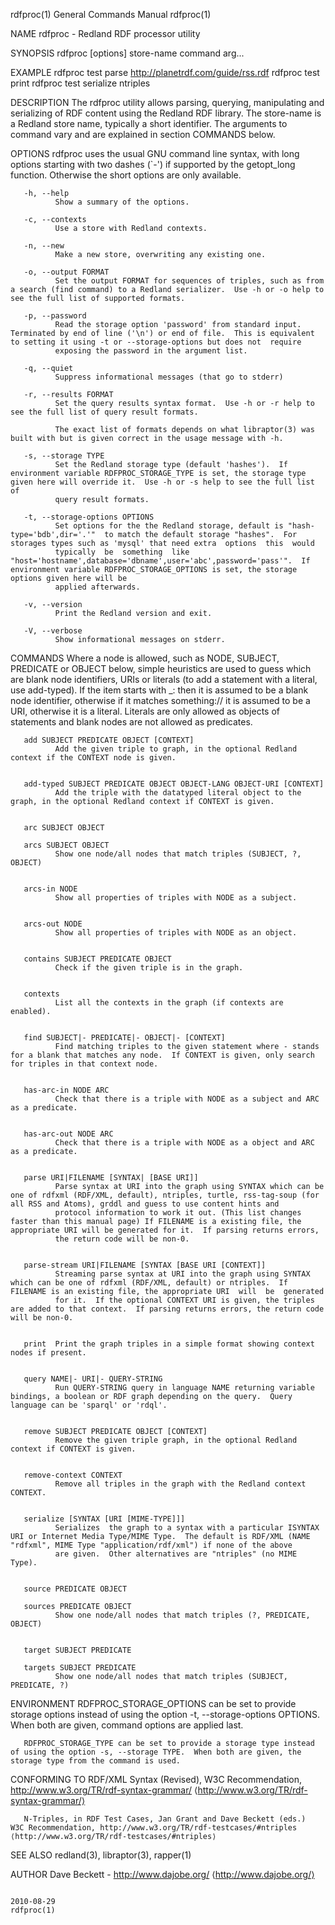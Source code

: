 rdfproc(1)                                                                                 General Commands Manual                                                                                 rdfproc(1)



NAME
       rdfproc - Redland RDF processor utility

SYNOPSIS
       rdfproc [options] store-name command arg...

EXAMPLE
       rdfproc test parse http://planetrdf.com/guide/rss.rdf
       rdfproc test print
       rdfproc test serialize ntriples

DESCRIPTION
       The rdfproc utility allows parsing, querying, manipulating and  serializing of RDF content using the Redland RDF library.   The store-name is a Redland store name, typically a short identifier.  The
       arguments to command vary and are explained in section COMMANDS below.

OPTIONS
       rdfproc uses the usual GNU command line syntax, with long options starting with two dashes (`-') if supported by the getopt_long function.  Otherwise the short options are only available.

       -h, --help
              Show a summary of the options.

       -c, --contexts
              Use a store with Redland contexts.

       -n, --new
              Make a new store, overwriting any existing one.

       -o, --output FORMAT
              Set the output FORMAT for sequences of triples, such as from a search (find command) to a Redland serializer.  Use -h or -o help to see the full list of supported formats.

       -p, --password
              Read the storage option 'password' from standard input.  Terminated by end of line ('\n') or end of file.  This is equivalent to setting it using -t or --storage-options but does not  require
              exposing the password in the argument list.

       -q, --quiet
              Suppress informational messages (that go to stderr)

       -r, --results FORMAT
              Set the query results syntax format.  Use -h or -r help to see the full list of query result formats.

              The exact list of formats depends on what libraptor(3) was built with but is given correct in the usage message with -h.

       -s, --storage TYPE
              Set the Redland storage type (default 'hashes').  If environment variable RDFPROC_STORAGE_TYPE is set, the storage type given here will override it.  Use -h or -s help to see the full list of
              query result formats.

       -t, --storage-options OPTIONS
              Set options for the the Redland storage, default is "hash-type='bdb',dir='.'"  to match the default storage "hashes".  For storages types such as 'mysql' that need extra  options  this  would
              typically  be  something  like  "host='hostname',database='dbname',user='abc',password='pass'".  If environment variable RDFPROC_STORAGE_OPTIONS is set, the storage options given here will be
              applied afterwards.

       -v, --version
              Print the Redland version and exit.

       -V, --verbose
              Show informational messages on stderr.

COMMANDS
       Where a node is allowed, such as NODE, SUBJECT, PREDICATE or OBJECT below, simple heuristics are used to guess which are blank node identifiers, URIs or literals (to add a statement with a  literal,
       use add-typed).  If the item starts with _: then it is assumed to be a blank node identifier, otherwise if it matches something:// it is assumed to be a URI, otherwise it is a literal.  Literals are
       only allowed as objects of statements and blank nodes are not allowed as predicates.

       add SUBJECT PREDICATE OBJECT [CONTEXT]
              Add the given triple to graph, in the optional Redland context if the CONTEXT node is given.


       add-typed SUBJECT PREDICATE OBJECT OBJECT-LANG OBJECT-URI [CONTEXT]
              Add the triple with the datatyped literal object to the graph, in the optional Redland context if CONTEXT is given.


       arc SUBJECT OBJECT

       arcs SUBJECT OBJECT
              Show one node/all nodes that match triples (SUBJECT, ?, OBJECT)


       arcs-in NODE
              Show all properties of triples with NODE as a subject.


       arcs-out NODE
              Show all properties of triples with NODE as an object.


       contains SUBJECT PREDICATE OBJECT
              Check if the given triple is in the graph.


       contexts
              List all the contexts in the graph (if contexts are enabled).


       find SUBJECT|- PREDICATE|- OBJECT|- [CONTEXT]
              Find matching triples to the given statement where - stands for a blank that matches any node.  If CONTEXT is given, only search for triples in that context node.


       has-arc-in NODE ARC
              Check that there is a triple with NODE as a subject and ARC as a predicate.


       has-arc-out NODE ARC
              Check that there is a triple with NODE as a object and ARC as a predicate.


       parse URI|FILENAME [SYNTAX| [BASE URI]]
              Parse syntax at URI into the graph using SYNTAX which can be one of rdfxml (RDF/XML, default), ntriples, turtle, rss-tag-soup (for all RSS and Atoms), grddl and guess to use content hints and
              protocol information to work it out. (This list changes faster than this manual page) If FILENAME is a existing file, the appropriate URI will be generated for it.  If parsing returns errors,
              the return code will be non-0.


       parse-stream URI|FILENAME [SYNTAX [BASE URI [CONTEXT]]
              Streaming parse syntax at URI into the graph using SYNTAX which can be one of rdfxml (RDF/XML, default) or ntriples.  If FILENAME is an existing file, the appropriate URI  will  be  generated
              for it.  If the optional CONTEXT URI is given, the triples are added to that context.  If parsing returns errors, the return code will be non-0.


       print  Print the graph triples in a simple format showing context nodes if present.


       query NAME|- URI|- QUERY-STRING
              Run QUERY-STRING query in language NAME returning variable bindings, a boolean or RDF graph depending on the query.  Query language can be 'sparql' or 'rdql'.


       remove SUBJECT PREDICATE OBJECT [CONTEXT]
              Remove the given triple graph, in the optional Redland context if CONTEXT is given.


       remove-context CONTEXT
              Remove all triples in the graph with the Redland context CONTEXT.


       serialize [SYNTAX [URI [MIME-TYPE]]]
              Serializes  the graph to a syntax with a particular ISYNTAX URI or Internet Media Type/MIME Type.  The default is RDF/XML (NAME "rdfxml", MIME Type "application/rdf/xml") if none of the above
              are given.  Other alternatives are "ntriples" (no MIME Type).


       source PREDICATE OBJECT

       sources PREDICATE OBJECT
              Show one node/all nodes that match triples (?, PREDICATE, OBJECT)


       target SUBJECT PREDICATE

       targets SUBJECT PREDICATE
              Show one node/all nodes that match triples (SUBJECT, PREDICATE, ?)


ENVIRONMENT
       RDFPROC_STORAGE_OPTIONS can be set to provide storage options instead of using the option -t, --storage-options OPTIONS.  When both are given, command options are applied last.

       RDFPROC_STORAGE_TYPE can be set to provide a storage type instead of using the option -s, --storage TYPE.  When both are given, the storage type from the command is used.

CONFORMING TO
       RDF/XML Syntax (Revised), W3C Recommendation, http://www.w3.org/TR/rdf-syntax-grammar/ ⟨http://www.w3.org/TR/rdf-syntax-grammar/⟩

       N-Triples, in RDF Test Cases, Jan Grant and Dave Beckett (eds.)  W3C Recommendation, http://www.w3.org/TR/rdf-testcases/#ntriples ⟨http://www.w3.org/TR/rdf-testcases/#ntriples⟩

SEE ALSO
       redland(3), libraptor(3), rapper(1)

AUTHOR
       Dave Beckett - http://www.dajobe.org/ ⟨http://www.dajobe.org/⟩



                                                                                                  2010-08-29                                                                                       rdfproc(1)
